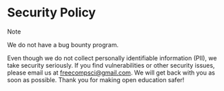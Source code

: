 # Security Policy
> [!NOTE]
> We do not have a bug bounty program.

Even though we do not collect personally identifiable information (PII), we take security seriously. If you find vulnerabilities or other security issues, please email us at freecompsci@gmail.com. We will get back with you as soon as possible. Thank you for making open education safer!